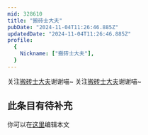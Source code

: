 ```yaml
---
mid: 328610
title: "搬砖士大夫"
pubDate: "2024-11-04T11:26:46.885Z"
updatedDate: "2024-11-04T11:26:46.885Z"
profile:
  {
    Nickname: ["搬砖士大夫"],
  }
---
```


关注[搬砖士大夫](https://space.bilibili.com/328610)谢谢喵~ 关注[搬砖士大夫](https://space.bilibili.com/328610)谢谢喵~

## 此条目有待补充
你可以在[这里](https://github.com/Yuhanawa/VTuber.ICU-Content/edit/master/v/搬砖士大夫/index.md)编辑本文
